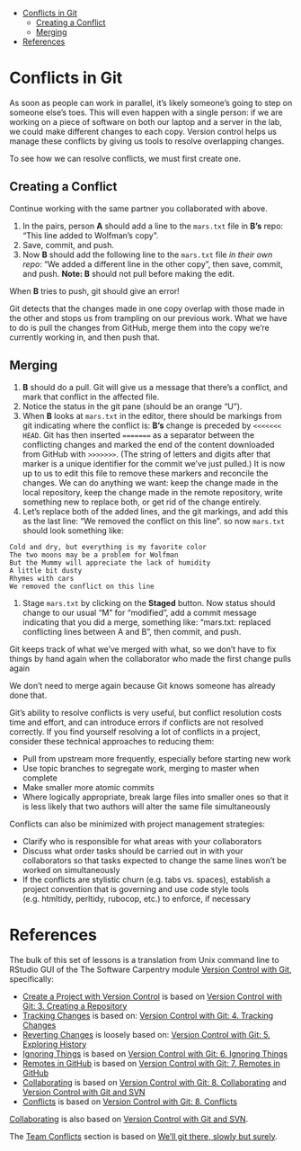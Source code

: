 -   [Conflicts in Git](#conflicts-in-git)
    -   [Creating a Conflict](#creating-a-conflict)
    -   [Merging](#merging)
-   [References](#references)

Conflicts in Git
================

As soon as people can work in parallel, it’s likely someone’s going to
step on someone else’s toes. This will even happen with a single person:
if we are working on a piece of software on both our laptop and a server
in the lab, we could make different changes to each copy. Version
control helps us manage these conflicts by giving us tools to resolve
overlapping changes.

To see how we can resolve conflicts, we must first create one.

Creating a Conflict
-------------------

Continue working with the same partner you collaborated with above.

1.  In the pairs, person **A** should add a line to the `mars.txt` file
    in **B’s** repo: “This line added to Wolfman’s copy”.
2.  Save, commit, and push.
3.  Now **B** should add the following line to the `mars.txt` file *in
    their own repo*: “We added a different line in the other copy”, then
    save, commit, and push. **Note: B** should not pull before making
    the edit.

When **B** tries to push, git should give an error!

Git detects that the changes made in one copy overlap with those made in
the other and stops us from trampling on our previous work. What we have
to do is pull the changes from GitHub, merge them into the copy we’re
currently working in, and then push that.

Merging
-------

1.  **B** should do a pull. Git will give us a message that there’s a
    conflict, and mark that conflict in the affected file.
2.  Notice the status in the git pane (should be an orange “U”).
3.  When **B** looks at `mars.txt` in the editor, there should be
    markings from git indicating where the conflict is: **B’s** change
    is preceded by `<<<<<<< HEAD`. Git has then inserted `=======` as a
    separator between the conflicting changes and marked the end of the
    content downloaded from GitHub with `>>>>>>>`. (The string of
    letters and digits after that marker is a unique identifier for the
    commit we’ve just pulled.) It is now up to us to edit this file to
    remove these markers and reconcile the changes. We can do anything
    we want: keep the change made in the local repository, keep the
    change made in the remote repository, write something new to replace
    both, or get rid of the change entirely.
4.  Let’s replace both of the added lines, and the git markings, and add
    this as the last line: “We removed the conflict on this line”. so
    now `mars.txt` should look something like:

<!-- -->

    Cold and dry, but everything is my favorite color
    The two moons may be a problem for Wolfman
    But the Mummy will appreciate the lack of humidity
    A little bit dusty
    Rhymes with cars
    We removed the conflict on this line

1.  Stage `mars.txt` by clicking on the **Staged** button. Now status
    should change to our usual “M” for “modified”, add a commit message
    indicating that you did a merge, something like: “mars.txt: replaced
    conflicting lines between A and B”, then commit, and push.

Git keeps track of what we’ve merged with what, so we don’t have to fix
things by hand again when the collaborator who made the first change
pulls again

We don’t need to merge again because Git knows someone has already done
that.

Git’s ability to resolve conflicts is very useful, but conflict
resolution costs time and effort, and can introduce errors if conflicts
are not resolved correctly. If you find yourself resolving a lot of
conflicts in a project, consider these technical approaches to reducing
them:

-   Pull from upstream more frequently, especially before starting new
    work
-   Use topic branches to segregate work, merging to master when
    complete
-   Make smaller more atomic commits
-   Where logically appropriate, break large files into smaller ones so
    that it is less likely that two authors will alter the same file
    simultaneously

Conflicts can also be minimized with project management strategies:

-   Clarify who is responsible for what areas with your collaborators
-   Discuss what order tasks should be carried out in with your
    collaborators so that tasks expected to change the same lines won’t
    be worked on simultaneously
-   If the conflicts are stylistic churn (e.g. tabs vs. spaces),
    establish a project convention that is governing and use code style
    tools (e.g. htmltidy, perltidy, rubocop, etc.) to enforce, if
    necessary

References
==========

The bulk of this set of lessons is a translation from Unix command line
to RStudio GUI of the The Software Carpentry module [Version Control
with Git](http://swcarpentry.github.io/git-novice/), specifically:

-   [Create a Project with Version
    Control](#create-a-project-with-version-control) is based on
    [Version Control with Git: 3. Creating a
    Repository](http://swcarpentry.github.io/git-novice/03-create/)
-   [Tracking Changes](#tracking-changes) is based on: [Version Control
    with Git: 4. Tracking
    Changes](http://swcarpentry.github.io/git-novice/04-changes/)
-   [Reverting Changes](#reverting-changes) is loosely based on:
    [Version Control with Git: 5. Exploring
    History](http://swcarpentry.github.io/git-novice/05-history/)
-   [Ignoring Things](#ignoring-things) is based on [Version Control
    with Git: 6. Ignoring
    Things](http://swcarpentry.github.io/git-novice/06-ignore/)
-   [Remotes in GitHub](#remotes-in-github) is based on [Version Control
    with Git: 7. Remotes in
    GitHub](http://swcarpentry.github.io/git-novice/07-github/)
-   [Collaborating](#collaborating) is based on [Version Control with
    Git: 8.
    Collaborating](http://swcarpentry.github.io/git-novice/08-collab/)
    and [Version Control with Git and
    SVN](https://support.rstudio.com/hc/en-us/articles/200532077-Version-Control-with-Git-and-SVN)
-   [Conflicts](#conflicts) is based on [Version Control with Git: 8.
    Conflicts](http://swcarpentry.github.io/git-novice/09-conflict/)

[Collaborating](#collaborating) is also based on [Version Control with
Git and
SVN](https://support.rstudio.com/hc/en-us/articles/200532077-Version-Control-with-Git-and-SVN).

The [Team Conflicts](#team-conflicts) section is based on [We’ll git
there, slowly but
surely](https://github.com/mine-cetinkaya-rundel/github-class-sigcse-2018).
